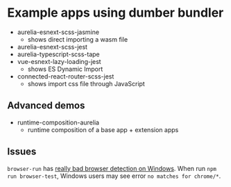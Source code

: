 # Example apps using dumber bundler

* aurelia-esnext-scss-jasmine
  - shows direct importing a wasm file
* aurelia-esnext-scss-jest
* aurelia-typescript-scss-tape
* vue-esnext-lazy-loading-jest
  - shows ES Dynamic Import
* connected-react-router-scss-jest
  - shows import css file through JavaScript

## Advanced demos

* runtime-composition-aurelia
  - runtime composition of a base app + extension apps

## Issues

`browser-run` has [really bad browser detection on Windows](https://github.com/juliangruber/browser-run/issues/75). When run `npm run browser-test`, Windows users may see error `no matches for chrome/*`.